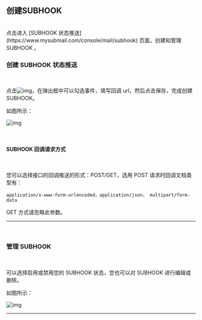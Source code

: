 ## 创建SUBHOOK
<br>
点击进入 [SUBHOOK 状态推送](https://www.mysubmail.com/console/mail/subhook) 页面，创建和管理 SUBHOOK 。
<br>

### **创建 SUBHOOK 状态推送**

<br>

点击![img](https://libraries.mysubmail.com/public/99040a5a4bb73c0f8ab0495dae84a27f/images/0ca72a3828cfb69b394fe1fab0db6dd7.png)，在弹出框中可以勾选事件，填写回调 url，然后点击保存，完成创建 SUBHOOK。

如图所示：

![img](https://libraries.mysubmail.com/public/99040a5a4bb73c0f8ab0495dae84a27f/images/face6e91a5e8599a59f12a26bbfd849f.gif)

<br>

####  **SUBHOOK 回调请求方式**

<br>

您可以选择接口的回调推送的形式：POST/GET，选用 POST 请求时回调文档类型有：

```
application/x-www-form-urlencoded，application/json， multipart/form-data
```

GET 方式请忽略此参数。

------

 <br>

### **管理 SUBHOOK**

<br>

可以选择启用或禁用您的 SUBHOOK 状态，您也可以对 SUBHOOK 进行编辑或删除。

如图所示：

![img](https://libraries.mysubmail.com/public/99040a5a4bb73c0f8ab0495dae84a27f/images/2bf1f57ebe53a9f2690b669f6bea4a50.png)

------